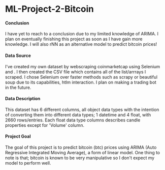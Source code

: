 # ML-Project-2-Bitcoin

#### Conclusion

I have yet to reach to a conclusion due to my limited knowledge of ARIMA. I plan on eventually finishing this project as soon as I have gain more knowledge. I will also rNN as an alternative model to predict bitcoin prices!

#### Data Source

I've created my own dataset by webscraping coinmarketcap using Selenium and <xpath>. I then created the CSV file which contains all of the list/arrrays I scraped. I chose Selenium over faster methods such as scrapy or beautiful soup due to its capabilities, htlm interaction. I plan on making a trading bot in the future. 
  
#### Data Description

This dataset has 6 different columns, all object data types with the intention of converting them into different data types; 1 datetime and 4 float, with 2660 rows/entries. Each float data type columns describes candle properties except for 'Volume' column. 

#### Project Goal

The goal of this project is to predict bitcoin (btc) prices using ARIMA (Auto Regressive Integrated Moving Average), a form of linear model. 
One thing to note is that; bitcoin is known to be very manipulative so I don't expect my model to perform well. 

